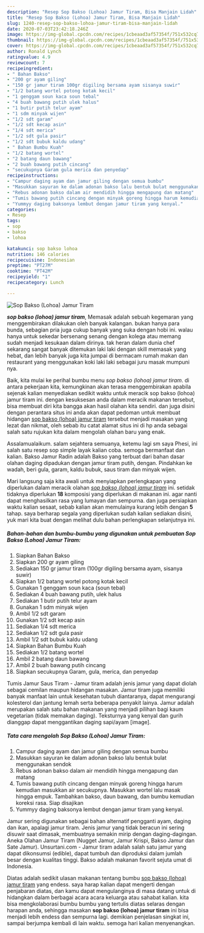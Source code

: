 ```yaml
---
description: "Resep Sop Bakso (Lohoa) Jamur Tiram, Bisa Manjain Lidah"
title: "Resep Sop Bakso (Lohoa) Jamur Tiram, Bisa Manjain Lidah"
slug: 1240-resep-sop-bakso-lohoa-jamur-tiram-bisa-manjain-lidah
date: 2020-07-03T23:42:18.246Z
image: https://img-global.cpcdn.com/recipes/1cbeaad3af57354f/751x532cq70/sop-bakso-lohoa-jamur-tiram-foto-resep-utama.jpg
thumbnail: https://img-global.cpcdn.com/recipes/1cbeaad3af57354f/751x532cq70/sop-bakso-lohoa-jamur-tiram-foto-resep-utama.jpg
cover: https://img-global.cpcdn.com/recipes/1cbeaad3af57354f/751x532cq70/sop-bakso-lohoa-jamur-tiram-foto-resep-utama.jpg
author: Ronald Lynch
ratingvalue: 4.9
reviewcount: 7
recipeingredient:
- " Bahan Bakso"
- "200 gr ayam giling"
- "150 gr jamur tiram 100gr digiling bersama ayam sisanya suwir"
- "1/2 batang wortel potong kotak kecil"
- "1 genggam soun kaca soun tebal"
- "4 buah bawang putih ulek halus"
- "1 butir putih telur ayam"
- "1 sdm minyak wijen"
- "1/2 sdt garam"
- "1/2 sdt kecap asin"
- "1/4 sdt merica"
- "1/2 sdt gula pasir"
- "1/2 sdt bubuk kaldu udang"
- " Bahan Bumbu Kuah"
- "1/2 batang wortel"
- "2 batang daun bawang"
- "2 buah bawang putih cincang"
- "secukupnya Garam gula merica dan penyedap"
recipeinstructions:
- "Campur daging ayam dan jamur giling dengan semua bumbu"
- "Masukkan sayuran ke dalam adonan bakso lalu bentuk bulat menggunakan sendok"
- "Rebus adonan bakso dalam air mendidih hingga mengapung dan matang"
- "Tumis bawang putih cincang dengan minyak goreng hingga harum kemudian masukkan air secukupnya. Masukkan wortel lalu masak hingga empuk. Tambahkan bakso, daun bawang, dan bumbu kemudian koreksi rasa. Siap disajikan"
- "Yummyy daging baksonya lembut dengan jamur tiram yang kenyal."
categories:
- Resep
tags:
- sop
- bakso
- lohoa

katakunci: sop bakso lohoa 
nutrition: 146 calories
recipecuisine: Indonesian
preptime: "PT27M"
cooktime: "PT42M"
recipeyield: "1"
recipecategory: Lunch

---
```



![Sop Bakso (Lohoa) Jamur Tiram](https://img-global.cpcdn.com/recipes/1cbeaad3af57354f/751x532cq70/sop-bakso-lohoa-jamur-tiram-foto-resep-utama.jpg)

<b><i>sop bakso (lohoa) jamur tiram</i></b>, Memasak adalah sebuah kegemaran yang menggembirakan dilakukan oleh banyak kalangan. bukan hanya para bunda, sebagian pria juga cukup banyak yang suka dengan hobi ini. walau hanya untuk sekedar bersenang senang dengan kolega atau memang sudah menjadi kesukaan dalam dirinya. tak heran dalam dunia chef sekarang sangat banyak ditemukan laki laki dengan skill memasak yang hebat, dan lebih banyak juga kita jumpai di bermacam rumah makan dan restaurant yang menggunakan koki laki laki sebagai juru masak mumpuni nya.

Baik, kita mulai ke perihal bumbu menu <i>sop bakso (lohoa) jamur tiram</i>. di antara pekerjaan kita, kemungkinan akan terasa menggembirakan apabila sejenak kalian menyediakan sedikit waktu untuk meracik sop bakso (lohoa) jamur tiram ini. dengan kesuksesan anda dalam meracik makanan tersebut, bisa membuat diri kita bangga akan hasil olahan kita sendiri. dan juga disini dengan perantara situs ini anda akan dapat pedoman untuk membuat hidangan <u>sop bakso (lohoa) jamur tiram</u> tersebut menjadi masakan yang lezat dan nikmat, oleh sebab itu catat alamat situs ini di hp anda sebagai salah satu rujukan kita dalam mengolah olahan baru yang enak.

Assalamualaikum. salam sejahtera semuanya, ketemu lagi sm saya Phesi, ini salah satu resep sop simple layak kalian coba. semoga bermanfaat dan kalian. Bakso Jamur Radin adalah Bakso yang terbuat dari bahan dasar olahan daging dipadukan dengan jamur tiram putih, dengan. Pindahkan ke wadah, beri gula, garam, kaldu bubuk, saus tiram dan minyak wijen.


Mari langsung saja kita awali untuk menyiapkan perlengkapan yang diperlukan dalam meracik olahan <u><i>sop bakso (lohoa) jamur tiram</i></u> ini. setidak tidaknya diperlukan <b>18</b> komposisi yang diperlukan di makanan ini. agar nanti dapat menghasilkan rasa yang lumayan dan sempurna. dan juga persiapkan waktu kalian sesaat, sebab kalian akan memulainya kurang lebih dengan <b>5</b> tahap. saya berharap segala yang diperlukan sudah kalian sediakan disini, yuk mari kita buat dengan melihat dulu bahan perlengkapan selanjutnya ini.

<!--inarticleads1-->

##### Bahan-bahan dan bumbu-bumbu yang digunakan untuk pembuatan Sop Bakso (Lohoa) Jamur Tiram:

1. Siapkan  Bahan Bakso
1. Siapkan 200 gr ayam giling
1. Sediakan 150 gr jamur tiram (100gr digiling bersama ayam, sisanya suwir)
1. Siapkan 1/2 batang wortel potong kotak kecil
1. Gunakan 1 genggam soun kaca (soun tebal)
1. Sediakan 4 buah bawang putih, ulek halus
1. Sediakan 1 butir putih telur ayam
1. Gunakan 1 sdm minyak wijen
1. Ambil 1/2 sdt garam
1. Gunakan 1/2 sdt kecap asin
1. Sediakan 1/4 sdt merica
1. Sediakan 1/2 sdt gula pasir
1. Ambil 1/2 sdt bubuk kaldu udang
1. Siapkan  Bahan Bumbu Kuah
1. Sediakan 1/2 batang wortel
1. Ambil 2 batang daun bawang
1. Ambil 2 buah bawang putih cincang
1. Siapkan secukupnya Garam, gula, merica, dan penyedap


Tumis Jamur Saus Tiram - Jamur tiram adalah jenis jamur yang dapat diolah sebagai cemilan maupun hidangan masakan. Jamur tiram juga memiliki banyak manfaat lain untuk kesehatan tubuh diantaranya, dapat mengurangi kolesterol dan jantung lemah serta beberapa penyakit lainya. Jamur adalah merupakan salah satu bahan makanan yang menjadi pilihan bagi kaum vegetarian (tidak memakan daging). Teksturnya yang kenyal dan gurih dianggap dapat menggantikan daging sapi/ayam [image]. 

<!--inarticleads2-->

##### Tata cara mengolah Sop Bakso (Lohoa) Jamur Tiram:

1. Campur daging ayam dan jamur giling dengan semua bumbu
1. Masukkan sayuran ke dalam adonan bakso lalu bentuk bulat menggunakan sendok
1. Rebus adonan bakso dalam air mendidih hingga mengapung dan matang
1. Tumis bawang putih cincang dengan minyak goreng hingga harum kemudian masukkan air secukupnya. Masukkan wortel lalu masak hingga empuk. Tambahkan bakso, daun bawang, dan bumbu kemudian koreksi rasa. Siap disajikan
1. Yummyy daging baksonya lembut dengan jamur tiram yang kenyal.


Jamur sering digunakan sebagai bahan alternatif pengganti ayam, daging dan ikan, apalagi jamur tiram. Jenis jamur yang tidak beracun ini sering disuwir saat dimasak, membuatnya semakin mirip dengan daging-dagingan. Aneka Olahan Jamur Tiram (Nugget Jamur, Jamur Krispi, Bakso Jamur dan Sate Jamur). Unsurtani.com - Jamur tiram adalah salah satu jamur yang dapat dikonsumsi (edible), dapat tumbuh dan diproduksi dalam jumlah besar dengan kualitas tinggi. Bakso adalah makanan favorit sejuta umat di Indonesia. 

Diatas adalah sedikit ulasan makanan tentang bumbu <u>sop bakso (lohoa) jamur tiram</u> yang endess. saya harap kalian dapat mengerti dengan penjabaran diatas, dan kamu dapat mengulanginya di masa datang untuk di hidangkan dalam berbagai acara acara keluarga atau sahabat kalian. kita bisa mengkolaborasi bumbu bumbu yang tertulis diatas selaras dengan harapan anda, sehingga masakan <b>sop bakso (lohoa) jamur tiram</b> ini bisa menjadi lebih endess dan sempurna lagi. demikian penjelasan singkat ini, sampai berjumpa kembali di lain waktu. semoga hari kalian menyenangkan.
